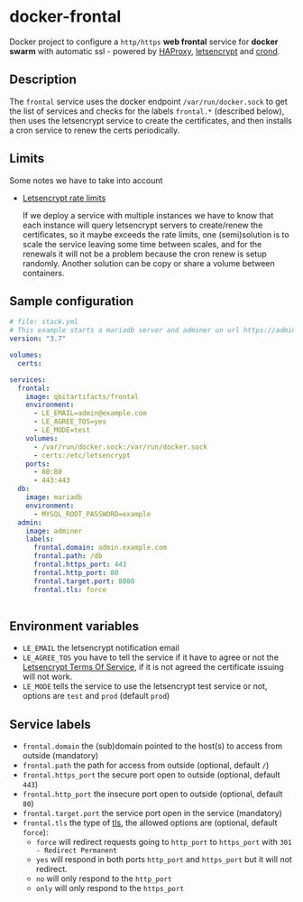 # docker-frontal

Docker project to configure a `http/https` **web frontal** service for **docker swarm** with automatic ssl - powered
by [HAProxy](http://www.haproxy.org/),  [letsencrypt](https://letsencrypt.org/) and [crond](https://en.wikipedia.org/wiki/Cron).

## Description
The `frontal` service uses the docker endpoint `/var/run/docker.sock` to get the list of services and checks for the labels
`frontal.*` (described below), then uses the letsencrypt service to create the certificates, and then installs a
cron service to renew the certs periodically.

## Limits
Some notes we have to take into account
* [Letsencrypt rate limits](https://letsencrypt.org/docs/rate-limits/)
  
  If we deploy a service with multiple instances we have to know that each instance will query letsencrypt servers
  to create/renew the certificates, so it maybe exceeds the rate limits, one (semi)solution is to scale the service
  leaving some time between scales, and for the renewals it will not be a problem because the cron renew is setup
  randomly. Another solution can be copy or share a volume between containers.

## Sample configuration

```yaml
# file: stack.yml
# This example starts a mariadb server and adminer on url https://admin.example.com/db
version: "3.7"

volumes:
  certs:

services:
  frontal:
    image: qbitartifacts/frontal
    environment:
      - LE_EMAIL=admin@example.com
      - LE_AGREE_TOS=yes
      - LE_MODE=test
    volumes:
      - /var/run/docker.sock:/var/run/docker.sock
      - certs:/etc/letsencrypt
    ports:
      - 80:80
      - 443:443
  db:
    image: mariadb
    environment:
      - MYSQL_ROOT_PASSWORD=example
  admin:
    image: adminer
    labels:
      frontal.domain: admin.example.com
      frontal.path: /db
      frontal.https_port: 443
      frontal.http_port: 80
      frontal.target.port: 8080
      frontal.tls: force
  
```
## Environment variables
* `LE_EMAIL` the letsencrypt notification email
* `LE_AGREE_TOS` you have to tell the service if it have to agree or not the
[Letsencrypt Terms Of Service](https://letsencrypt.org/repository/), if it is not agreed the certificate issuing
will not work.
* `LE_MODE` tells the service to use the letsencrypt test service or not, options are `test` and `prod` (default `prod`)

## Service labels
* `frontal.domain` the (sub)domain pointed to the host(s) to access from outside (mandatory)
* `frontal.path` the path for access from outside (optional, default `/`)
* `frontal.https_port` the secure port open to outside (optional, default `443`)
* `frontal.http_port` the insecure port open to outside (optional, default `80`)
* `frontal.target.port` the service port open in the service (mandatory)
* `frontal.tls` the type of [tls](https://en.wikipedia.org/wiki/Transport_Layer_Security),
the allowed options are (optional, default `force`):
  - `force` will redirect requests going to `http_port` to `https_port` with `301 - Redirect Permanent`
  - `yes` will respond in both ports `http_port` and `https_port` but it will not redirect. 
  - `no` will only respond to the `http_port`
  - `only` will only respond to the `https_port`
